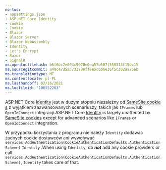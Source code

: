 ```yaml
---
no-loc:
- appsettings.json
- ASP.NET Core Identity
- cookie
- Cookie
- Blazor
- Blazor Server
- Blazor WebAssembly
- Identity
- Let's Encrypt
- Razor
- SignalR
ms.openlocfilehash: b6f6bc2e094c9070e0ea57b507f558313f19bc15
ms.sourcegitcommit: a49c47d5a573379effee5c6b6e36f5c302aa756b
ms.translationtype: MT
ms.contentlocale: pl-PL
ms.lasthandoff: 02/16/2021
ms.locfileid: "100552203"
---
```

<span data-ttu-id="d85e7-101">ASP.NET Core [Identity](xref:security/authentication/identity) jest w dużym stopniu niezależny od [SameSite cookie s](xref:security/samesite) z wyjątkiem zaawansowanych scenariuszy, takich jak `IFrames` lub `OpenIdConnect` integracji.</span><span class="sxs-lookup"><span data-stu-id="d85e7-101">ASP.NET Core [Identity](xref:security/authentication/identity) is largely unaffected by [SameSite cookies](xref:security/samesite) except for advanced scenarios like `IFrames` or `OpenIdConnect` integration.</span></span>

<span data-ttu-id="d85e7-102">W przypadku korzystania z programu nie należy `Identity` dodawać  żadnych cookie dostawców ani wywoływać ` services.AddAuthentication(CookieAuthenticationDefaults.AuthenticationScheme)` `Identity` .</span><span class="sxs-lookup"><span data-stu-id="d85e7-102">When using `Identity`, do ***not*** add any cookie providers or call ` services.AddAuthentication(CookieAuthenticationDefaults.AuthenticationScheme)`, `Identity` takes care of that.</span></span>